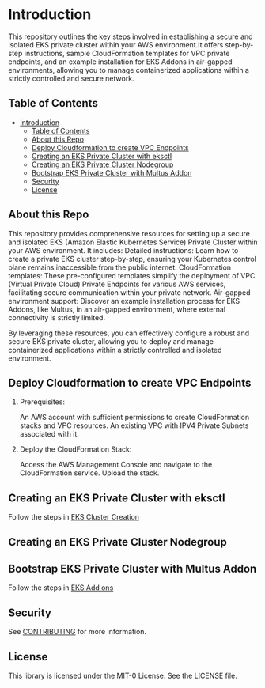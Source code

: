 # Introduction

This repository outlines the key steps involved in establishing a secure and isolated EKS private cluster within your AWS environment.It offers step-by-step instructions, sample CloudFormation templates for VPC private endpoints, and an example installation for EKS Addons in air-gapped environments, allowing you to manage containerized applications within a strictly controlled and secure network.

## Table of Contents
- [Introduction](#introduction)
  - [Table of Contents](#table-of-contents)
  - [About this Repo ](#about-this-repo-)
  - [Deploy Cloudformation to create VPC Endpoints](#deploy-cloudformation-to-create-vpc-endpoints)
  - [Creating an EKS Private Cluster with eksctl](#creating-an-eks-private-cluster-with-eksctl)
  - [Creating an EKS Private Cluster Nodegroup ](#creating-an-eks-private-cluster-nodegroup-)
  - [Bootstrap EKS Private Cluster with Multus Addon](#bootstrap-eks-private-cluster-with-multus-addon)
  - [Security](#security)
  - [License](#license)

## About this Repo <a name="About"></a>

This repository provides comprehensive resources for setting up a secure and isolated EKS (Amazon Elastic Kubernetes Service) Private Cluster within your AWS environment. It includes:
 Detailed instructions: Learn how to create a private EKS cluster step-by-step, ensuring your Kubernetes control plane remains inaccessible from the public internet.
    CloudFormation templates: These pre-configured templates simplify the deployment of VPC (Virtual Private Cloud) Private Endpoints for various AWS services, facilitating secure communication within your private network.
    Air-gapped environment support: Discover an example installation process for EKS Addons, like Multus, in an air-gapped environment, where external connectivity is strictly limited.

By leveraging these resources, you can effectively configure a robust and secure EKS private cluster, allowing you to deploy and manage containerized applications within a strictly controlled and isolated environment.


## Deploy Cloudformation to create VPC Endpoints<a name="VPC Endpoints"></a>
1. Prerequisites:

    An AWS account with sufficient permissions to create CloudFormation stacks and VPC resources. An existing VPC with IPV4 Private Subnets associated with it.
    

2. Deploy the CloudFormation Stack:

    Access the AWS Management Console  and navigate to the CloudFormation service. Upload the stack.

## Creating an EKS Private Cluster with eksctl<a name="eksctl"></a>
   
   Follow the steps in [EKS Cluster Creation](./eksctl/README.md)


## Creating an EKS Private Cluster Nodegroup <a name="Nodegroup"></a>

## Bootstrap EKS Private Cluster with Multus Addon<a name="bootstrap"></a>
   Follow the steps in [EKS Add ons](./private-images/README.md)
    









## Security

See [CONTRIBUTING](CONTRIBUTING.md#security-issue-notifications) for more information.

## License

This library is licensed under the MIT-0 License. See the LICENSE file.

